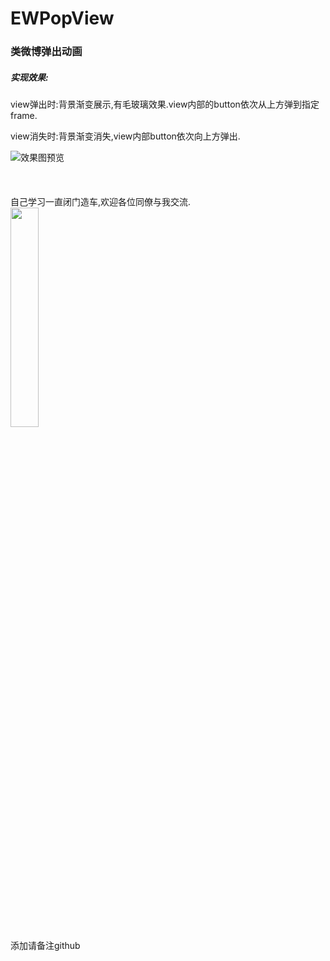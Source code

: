 # EWPopView
<h3>类微博弹出动画</h3>

<h5>实现效果:</h5>

view弹出时:背景渐变展示,有毛玻璃效果.view内部的button依次从上方弹到指定frame.

view消失时:背景渐变消失,view内部button依次向上方弹出.

![效果图预览](https://github.com/WangLiquan/popView/raw/master/images/demonstration.gif)
<br>
<br>
<br>
<br>
自己学习一直闭门造车,欢迎各位同僚与我交流.<br>
<img src="https://github.com/WangLiquan/popView/raw/master/images/wechat.jpg" width="30%" height="30%"><br>
添加请备注github
